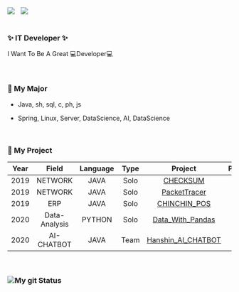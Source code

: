 <!--
### Hi there 👋

<!--
**DongGeon0908/DongGeon0908** is a ✨ _special_ ✨ repository because its `README.md` (this file) appears on your GitHub profile.

Here are some ideas to get you started:

- 🔭 I’m currently working on ...
- 🌱 I’m currently learning ...
- 👯 I’m looking to collaborate on ...
- 🤔 I’m looking for help with ...
- 💬 Ask me about ...
- 📫 How to reach me: ...
- 😄 Pronouns: ...
- ⚡ Fun fact: ...
-->

<div>
<img src="https://img.shields.io/github/followers/DongGeon0908?style=social">

<!--
[![Instagram Badge](https://img.shields.io/badge/Instagram-ff69b4?style=flat-square&logo=instagram&logoColor=white&link=https://www.instagram.com/east_gun_0908/)](https://www.instagram.com/east_gun_0908/)
-->
<a href="https://instagram.com/east_gun_0908">
    <img 
        src="http://img.shields.io/badge/-Instagram-black?style=flat&logo=Instagram&link=https://instagram.com/east_gun_0908/"
        style="height : auto; margin-left : 10px; margin-right : 10px;"/>
</a>
</div>

<br>

### ✨ IT Developer ✨

I Want To Be A Great 💻Developer💻

<br>

### 🔎 My Major

* Java, sh, sql, c, ph, js

* Spring, Linux, Server, DataScience, AI, DataScience
  
<br>

### 🔧 My Project

|Year|Field|Language|Type|Project|Process|Recommend|
|:---:|:---:|:---:|:---:|:---:|:---:|:---:|
|2019|NETWORK|JAVA|Solo|[CHECKSUM](https://github.com/DongGeon0908/CheckSum)|💖|🌒|
|2019|NETWORK|JAVA|Solo|[PacketTracer](https://github.com/DongGeon0908/PacketTracer)|💖|🌒|
|2019|ERP|JAVA|Solo|[CHINCHIN_POS](https://github.com/DongGeon0908/SwingProject)|💖|🌒|
|2020|Data-Analysis|PYTHON|Solo|[Data_With_Pandas](https://github.com/DongGeon0908/Data-Analysis-Report)|💖|🌓|
|2020|AI-CHATBOT|JAVA|Team|[Hanshin_AI_CHATBOT](https://github.com/HanshinChatBot)|💖|🌓|
<!--🌒  🌓  🌔  🌕 -->
<br>

### ![My git Status](https://github-readme-stats.vercel.app/api?username=DongGeon0908&show_icons=true&hide_border=true)
